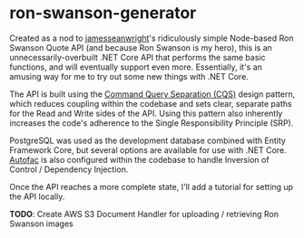 # ron-swanson-generator 

Created as a nod to [jamesseanwright](https://github.com/jamesseanwright)'s ridiculously simple Node-based Ron Swanson Quote API (and because Ron Swanson is my hero), this is an unnecessarily-overbuilt .NET Core API that performs the same basic functions, and will eventually support even more. Essentially, it's an amusing way for me to try out some new things with .NET Core.

The API is built using the [Command Query Separation (CQS)](https://martinfowler.com/bliki/CommandQuerySeparation.html) design pattern, which reduces coupling within the codebase and sets clear, separate paths for the Read and Write sides of the API. Using this pattern also inherently increases the code's adherence to the Single Responsibility Principle (SRP). 

PostgreSQL was used as the development database combined with Entity Framework Core, but several options are available for use with .NET Core. [Autofac](https://github.com/autofac) is also configured within the codebase to handle Inversion of Control / Dependency Injection.

Once the API reaches a more complete state, I'll add a tutorial for setting up the API locally.

**TODO**: Create AWS S3 Document Handler for uploading / retrieving Ron Swanson images 
